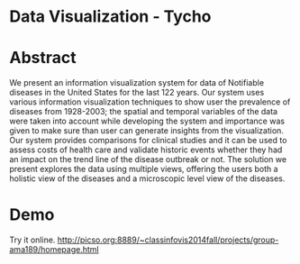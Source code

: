 # Data Visualization - Tycho

# Abstract
We present an information visualization system for data of Notifiable diseases in the United States for the last 122 years. Our system uses various information visualization techniques to show user the prevalence of diseases from 1928-2003; the spatial and temporal variables of the data were taken into account while developing the system and importance was given to make sure than user can generate insights from the visualization. Our system provides comparisons for clinical studies and it can be used to assess costs of health care and validate historic events whether they had an impact on the trend line of the disease outbreak or not. The solution we present explores the data using multiple views, offering the users both a holistic view of the diseases and a microscopic level view of the diseases.

# Demo
Try it online.
http://picso.org:8889/~classinfovis2014fall/projects/group-ama189/homepage.html
